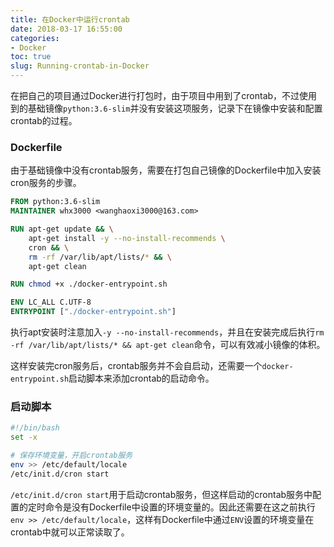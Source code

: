 ```yaml
---
title: 在Docker中运行crontab
date: 2018-03-17 16:55:00
categories:
- Docker
toc: true
slug: Running-crontab-in-Docker
---
```


在把自己的项目通过Docker进行打包时，由于项目中用到了crontab，不过使用到的基础镜像`python:3.6-slim`并没有安装这项服务，记录下在镜像中安装和配置crontab的过程。

### Dockerfile
由于基础镜像中没有crontab服务，需要在打包自己镜像的Dockerfile中加入安装cron服务的步骤。

```Dockerfile
FROM python:3.6-slim
MAINTAINER whx3000 <wanghaoxi3000@163.com>

RUN apt-get update && \
    apt-get install -y --no-install-recommends \
    cron && \
    rm -rf /var/lib/apt/lists/* && \
    apt-get clean

RUN chmod +x ./docker-entrypoint.sh

ENV LC_ALL C.UTF-8
ENTRYPOINT ["./docker-entrypoint.sh"]
```

执行apt安装时注意加入`-y --no-install-recommends`，并且在安装完成后执行`rm -rf /var/lib/apt/lists/* && apt-get clean`命令，可以有效减小镜像的体积。

这样安装完cron服务后，crontab服务并不会自启动，还需要一个`docker-entrypoint.sh`启动脚本来添加crontab的启动命令。

### 启动脚本
```bash
#!/bin/bash
set -x

# 保存环境变量，开启crontab服务
env >> /etc/default/locale
/etc/init.d/cron start
```

`/etc/init.d/cron start`用于启动crontab服务，但这样启动的crontab服务中配置的定时命令是没有Dockerfile中设置的环境变量的。因此还需要在这之前执行`env >> /etc/default/locale`，这样有Dockerfile中通过`ENV`设置的环境变量在crontab中就可以正常读取了。
